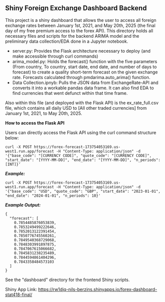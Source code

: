 ## Shiny Foreign Exchange Dashboard Backend 

This project is a shiny dashboard that allows the user to access all foreign exchange rates between January 1st, 2021, and May 20th, 2025 (the final day of my free premium access to the forex API). This directory holds all necessary files and scripts for the backend ARIMA model and the preliminary data collection/EDA done in a Jupyter notebook. 
- server.py: Provides the Flask architecture necessary to deploy (and make accessible through curl commands)
- arima_model.py: Holds the forecast() function with the five parameters (From country, To country, start date, end date, and number of days to forecast) to create a quality short-term forecast on the given exchange rate. Forecasts calculated through pmdarima.auto_arima() function.
- Data Collection.ipnyb: Pulls the JSON data from ExchangeRate-API and converts it into a workable pandas data frame. It can also find EDA to find currencies that went defunct within that time frame. 

Also within this file (and deployed with the Flask API) is the ex_rate_full.csv file, which contains all daily USD to [All other traded currencies] from January 1st, 2021, to May 20th, 2025.

**How to access the Flask API**

Users can directly access the Flask API using the curl command structure below:


```curl -X POST https://forex-forecast-173754053169.us-west1.run.app/forecast -H "Content-Type: application/json" -d '{"base_code": "[CURRENCY CODE]", "quote_code": "[CURRENCY CODE]", "start_date": "[YYYY-MM-DD]", "end_date": "[YYYY-MM-DD]", "n_periods": [INT]}' ```

***Example:***

```curl -X POST https://forex-forecast-173754053169.us-west1.run.app/forecast -H "Content-Type: application/json" -d '{"base_code": "USD", "quote_code": "GBP", "start_date": "2023-01-01", "end_date": "2024-01-01", "n_periods": 10}'```

***Example Output:***

```
{
  "forecast": [
    0.7854485876053839,
    0.7853249499222646,
    0.7852013122391454,
    0.7850776745560261,
    0.7849540368729068,
    0.7848303991897875,
    0.7847067615066682,
    0.7845831238235489,
    0.7844594861404296,
    0.7843358484573103
  ]
}
```


See the "dashboard" directory for the frontend Shiny scripts. 

Shiny App Link:
https://rw1djq-nils-berzins.shinyapps.io/forex-dashboard-stat418-final/
